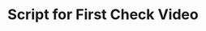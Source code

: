 ---
toc: true
layout: post
description: Week 9
categories: [Week 9]
title: Script for First Check Video
comments: true
--- 